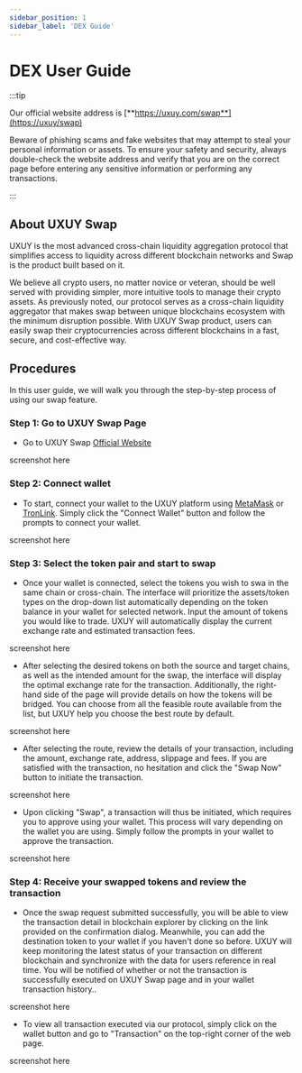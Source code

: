 ```yaml
---
sidebar_position: 1
sidebar_label: 'DEX Guide'
---
```

# DEX User Guide
:::tip

Our official website address is [**https://uxuy.com/swap**](https://uxuy/swap)

Beware of phishing scams and fake websites that may attempt to steal your personal information or assets. To ensure your safety and security, always double-check the website address and verify that you are on the correct page before entering any sensitive information or performing any transactions.

:::

## About UXUY Swap

UXUY is the most advanced cross-chain liquidity aggregation protocol that simplifies access to liquidity across different blockchain networks and Swap is the product built based on it.

We believe all crypto users, no matter novice or veteran, should be well served with providing simpler, more intuitive tools to manage their crypto assets. As previously noted, our protocol serves as a cross-chain liquidity aggregator that makes swap between unique blockchains ecosystem with the minimum disruption possible. With UXUY Swap product, users can easily swap their cryptocurrencies across different blockchains in a fast, secure, and cost-effective way.

## Procedures
In this user guide, we will walk you through the step-by-step process of using our swap feature.
### Step 1: Go to UXUY Swap Page
- Go to UXUY Swap [Official Website](https://uxuy.com/swap)

screenshot here

### Step 2: Connect wallet
- To start, connect your wallet to the UXUY platform using [MetaMask](https://metamask.io/) or [TronLink](https://www.tronlink.org/). Simply click the "Connect Wallet" button and follow the prompts to connect your wallet.

screenshot here

### Step 3: Select the token pair and start to swap
- Once your wallet is connected, select the tokens you wish to swa in the same chain or cross-chain. The interface will prioritize the assets/token types on the drop-down list automatically depending on the token balance in your wallet for selected network. Input the amount of tokens you would like to trade. UXUY will automatically display the current exchange rate and estimated transaction fees.

screenshot here

- After selecting the desired tokens on both the source and target chains, as well as the intended amount for the swap, the interface will display the optimal exchange rate for the transaction. Additionally, the right-hand side of the page will provide details on how the tokens will be bridged. You can choose from all the feasible route available from the list, but UXUY help you choose the best route by default.

screenshot here

- After selecting the route, review the details of your transaction, including the amount, exchange rate, address, slippage and fees. If you are satisfied with the transaction, no hesitation and click the "Swap Now" button to initiate the transaction.

screenshot here

- Upon clicking "Swap", a transaction will thus be initiated, which requires you to approve using your wallet. This process will vary depending on the wallet you are using. Simply follow the prompts in your wallet to approve the transaction.

screenshot here

### Step 4: Receive your swapped tokens and review the transaction

- Once the swap request submitted successfully, you will be able to view the transaction detail in blockchain explorer by clicking on the link provided on the confirmation dialog. Meanwhile, you can add the destination token to your wallet if you haven't done so before. UXUY will keep monitoring the latest status of your transaction on different blockchain and synchronize with the data for users reference in real time. You will be notified of whether or not the transaction is successfully executed on UXUY Swap page and in your wallet transaction history..

screenshot here

- To view all transaction executed via our protocol, simply click on the wallet button and go to "Transaction" on the top-right corner of the web page.

screenshot here